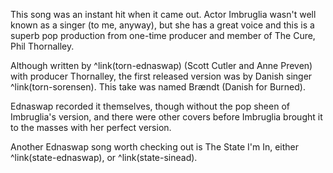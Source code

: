 This song was an instant hit when it came out. Actor Imbruglia wasn't well known as a singer (to me, anyway), but she has a great voice and this is a superb pop production from one-time producer and member of The Cure, Phil Thornalley.

Although written by ^link(torn-ednaswap) (Scott Cutler and Anne Preven) with producer Thornalley, the first released version was by Danish singer ^link(torn-sorensen). This take was named Brændt (Danish for Burned).

Ednaswap recorded it themselves, though without the pop sheen of Imbruglia's version, and there were other covers before Imbruglia brought it to the masses with her perfect version.

Another Ednaswap song worth checking out is The State I'm In, either ^link(state-ednaswap), or ^link(state-sinead).
